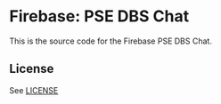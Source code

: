 # Firebase: PSE DBS Chat

This is the source code for the Firebase PSE DBS Chat.

## License
See [LICENSE](LICENSE)
